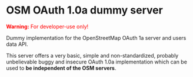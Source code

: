 # OSM OAuth 1.0a dummy server
<span style="color:red;"><b>Warning:</b> For developer-use only!</span>

Dummy implementation for the OpenStreetMap OAuth 1a server and users data API.

This server offers a very basic, simple and non-standardized, probably unbelievable buggy and insecure OAuth 1.0a implementation which can be used to **be independent of the OSM servers**.